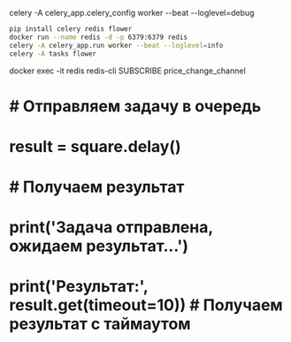 
celery -A celery_app.celery_config worker --beat --loglevel=debug


```bash
pip install celery redis flower
docker run --name redis -d -p 6379:6379 redis
celery -A celery_app.run worker --beat --loglevel=info
celery -A tasks flower
```

docker exec -it redis redis-cli
SUBSCRIBE price_change_channel


#
# # Отправляем задачу в очередь
# result = square.delay()
#
# # Получаем результат
# print('Задача отправлена, ожидаем результат...')
# print('Результат:', result.get(timeout=10))  # Получаем результат с таймаутом